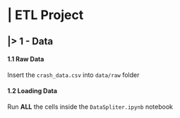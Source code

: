 #  | ETL Project
## |> 1 - Data

#### 1.1 Raw Data
 Insert the `crash_data.csv` into ``data/raw`` folder
 
#### 1.2 Loading Data
 Run <b>ALL</b> the cells inside the `DataSpliter.ipynb` notebook